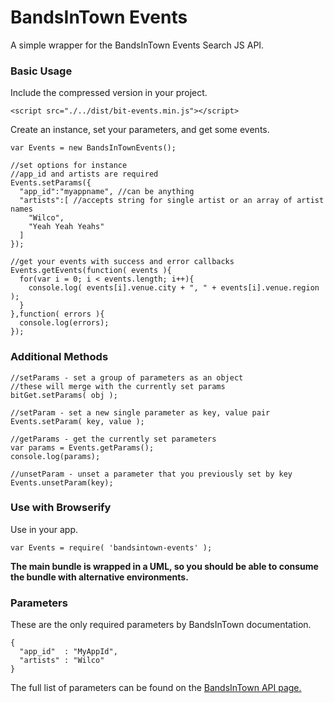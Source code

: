 # BandsInTown Events

A simple wrapper for the BandsInTown Events Search JS API.

### Basic Usage

Include the compressed version in your project.

```
<script src="./../dist/bit-events.min.js"></script>
```

Create an instance, set your parameters, and get some events.

```
var Events = new BandsInTownEvents();

//set options for instance
//app_id and artists are required
Events.setParams({
  "app_id":"myappname", //can be anything
  "artists":[ //accepts string for single artist or an array of artist names
    "Wilco",
    "Yeah Yeah Yeahs"
  ]
});

//get your events with success and error callbacks
Events.getEvents(function( events ){
  for(var i = 0; i < events.length; i++){
    console.log( events[i].venue.city + ", " + events[i].venue.region );
  }
},function( errors ){
  console.log(errors);
});

```

### Additional Methods

```
//setParams - set a group of parameters as an object
//these will merge with the currently set params
bitGet.setParams( obj );

//setParam - set a new single parameter as key, value pair
Events.setParam( key, value );

//getParams - get the currently set parameters
var params = Events.getParams();
console.log(params);

//unsetParam - unset a parameter that you previously set by key
Events.unsetParam(key);
```

### Use with Browserify

Use in your app.
```
var Events = require( 'bandsintown-events' );
```

**The main bundle is wrapped in a UML, so you should be able to consume the bundle with alternative environments.**

### Parameters

These are the only required parameters by BandsInTown documentation.
```
{
  "app_id"  : "MyAppId",
  "artists" : "Wilco"
}
```

The full list of parameters can be found on the [BandsInTown API page.](https://www.bandsintown.com/api/requests#artists-event-search)
